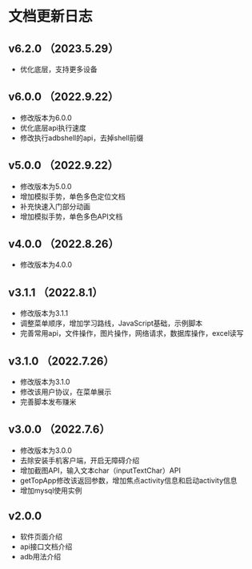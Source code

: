 # 文档更新日志
## v6.2.0 （2023.5.29）
- 优化底层，支持更多设备


## v6.0.0 （2022.9.22）
- 修改版本为6.0.0
- 优化底层api执行速度
- 修改执行adbshell的api，去掉shell前缀

## v5.0.0 （2022.9.22）
- 修改版本为5.0.0
- 增加模拟手势，单色多色定位文档
- 补充快速入门部分动画
- 增加模拟手势，单色多色API文档

## v4.0.0 （2022.8.26）
- 修改版本为4.0.0

## v3.1.1 （2022.8.1）
- 修改版本为3.1.1
- 调整菜单顺序，增加学习路线，JavaScript基础，示例脚本
- 完善常用api，文件操作，图片操作，网络请求，数据库操作，excel读写

## v3.1.0 （2022.7.26）
- 修改版本为3.1.0
- 修改该用户协议，在菜单展示
- 完善脚本发布赚米


## v3.0.0 （2022.7.6）
- 修改版本为3.0.0
- 去除安装手机客户端，开启无障碍介绍
- 增加截图API，输入文本char（inputTextChar）API
- getTopApp修改该返回参数，增加焦点activity信息和启动activity信息
- 增加mysql使用实例

## v2.0.0
- 软件页面介绍
- api接口文档介绍
- adb用法介绍
